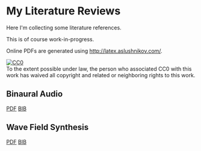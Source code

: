 My Literature Reviews
=====================

Here I'm collecting some literature references.

This is of course work-in-progress.

Online PDFs are generated using http://latex.aslushnikov.com/.

<p xmlns:dct="http://purl.org/dc/terms/">
  <a rel="license"
     href="http://creativecommons.org/publicdomain/zero/1.0/">
    <img src="http://i.creativecommons.org/p/zero/1.0/80x15.png" style="border-style: none;" alt="CC0" />
  </a>
  <br />
  To the extent possible under law,
  <span rel="dct:publisher" resource="[_:publisher]">the person who associated CC0</span>
  with this work has waived all copyright and related or neighboring
  rights to this work.
</p>

Binaural Audio
--------------

[PDF](http://latex.aslushnikov.com/compile?git=https://github.com/mgeier/literature-review&target=binaural_audio/binaural_audio.tex&download=mgeier_binaural_audio.pdf)
[BIB](https://raw.github.com/mgeier/literature-review/master/binaural_audio/binaural_audio.bib)

Wave Field Synthesis
--------------------

[PDF](http://latex.aslushnikov.com/compile?git=https://github.com/mgeier/literature-review&target=wfs/wfs.tex&download=mgeier_wfs.pdf)
[BIB](https://raw.github.com/mgeier/literature-review/master/wfs/wfs.bib)
